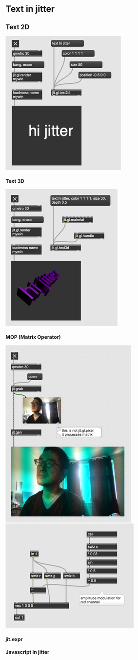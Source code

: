 # Text in jitter


## Text 2D

![](K11/1.png)


### Text 3D

![](K11/2.png)

### MOP (Matrix Operator)

![](K11/mop.png)
![](K11/mop_gen.png)

### jit.expr




### Javascript in jitter



